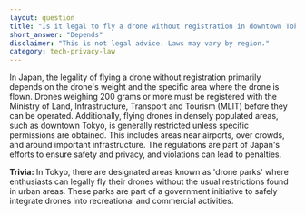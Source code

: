 ```yaml
---
layout: question
title: "Is it legal to fly a drone without registration in downtown Tokyo, Japan?"
short_answer: "Depends"
disclaimer: "This is not legal advice. Laws may vary by region."
category: tech-privacy-law
---
```

In Japan, the legality of flying a drone without registration primarily depends on the drone's weight and the specific area where the drone is flown. Drones weighing 200 grams or more must be registered with the Ministry of Land, Infrastructure, Transport and Tourism (MLIT) before they can be operated. Additionally, flying drones in densely populated areas, such as downtown Tokyo, is generally restricted unless specific permissions are obtained. This includes areas near airports, over crowds, and around important infrastructure. The regulations are part of Japan's efforts to ensure safety and privacy, and violations can lead to penalties.

**Trivia:** In Tokyo, there are designated areas known as 'drone parks' where enthusiasts can legally fly their drones without the usual restrictions found in urban areas. These parks are part of a government initiative to safely integrate drones into recreational and commercial activities.
